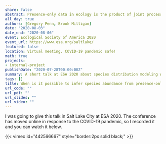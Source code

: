 ```yaml
---
share: false
abstract: Presence-only data in ecology is the product of joint processes of species occurrance and human observation. Modeling these processes directly enables estimation of species abundance or probability of occurrance in absolute terms without prior knowledge of prevalance. This approach is validated with simulated data and applied to a community-science dataset.
all_day: true
authors: [Gregory Penn, Brook Milligan]
date: "2020-08-03"
date_end: "2020-08-06"
event: Ecological Society of America 2020
event_url: https://www.esa.org/saltlake/
featured: false
location: Virtual meeting. COVID-19 pandemic safe!
math: true
projects:
- internal-project
publishDate: "2020-07-28T00:00:00Z"
summary: A short talk at ESA 2020 about species distribution modeling with presence-only data.
tags: []
title: When is it possible to infer species abundance from presence-only data?
url_code: ""
url_pdf: ""
url_slides: ""
url_video: ""
---
```


I was going to give this talk in Salt Lake City at ESA 2020. The conference has moved online in response to the COVID-19 pandemic, so I recorded it and you can watch it below. 

{{< vimeo id="442566667" style="border:2px solid black;" >}}

